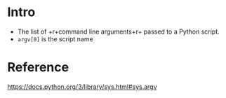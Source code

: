 # Intro
- The list of +r+command line arguments+r+ passed to a Python script.
- `argv[0]` is the script name

# Reference
https://docs.python.org/3/library/sys.html#sys.argv